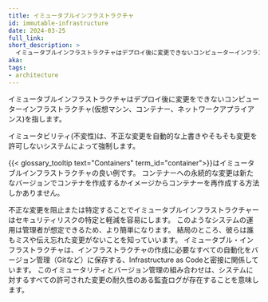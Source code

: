 ```yaml
---
title: イミュータブルインフラストラクチャ
id: immutable-infrastructure
date: 2024-03-25
full_link:
short_description: >
  イミュータブルインフラストラクチャはデプロイ後に変更できないコンピューターインフラストラクチャ(仮想マシン、コンテナ、ネットワークアプライアンス)を指します。
aka: 
tags:
- architecture
---
```

イミュータブルインフラストラクチャはデプロイ後に変更をできないコンピューターインフラストラクチャ(仮想マシン、コンテナー、ネットワークアプライアンス)を指します。
<!--more-->

イミュータビリティ(不変性)は、不正な変更を自動的な上書きやそもそも変更を許可しないシステムによって強制します。

{{< glossary_tooltip text="Containers" term_id="container">}}はイミュータブルインフラストラクチャの良い例です。
コンテナーへの永続的な変更は新たなバージョンでコンテナを作成するかイメージからコンテナーを再作成する方法しかありません。

不正な変更を阻止または特定することでイミュータブルインフラストラクチャーはセキュリティリスクの特定と軽減を容易にします。
このようなシステムの運用は管理者が想定できるため、より簡単になります。
結局のところ、彼らは誰もミスや伝え忘れた変更がないことを知っていいます。
イミュータブル・インフラストラクチャは、インフラストラクチャの作成に必要なすべての自動化をバージョン管理（Gitなど）に保存する、Infrastructure as Codeと密接に関係しています。
このイミュータリティとバージョン管理の組み合わせは、システムに対するすべての許可された変更の耐久性のある監査ログが存在することを意味します。